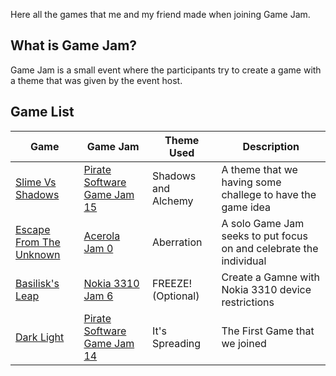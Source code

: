 Here all the games that me and my friend made when joining Game Jam. 

## What is Game Jam? <br>
Game Jam is a small event where the participants try to create a game with a theme that was given by the event host.

## Game List <Br>
|Game|Game Jam|Theme Used|Description|
|---|---|---|---|
|[Slime Vs Shadows](https://kengikita.itch.io/slime-vs-shadow)|[Pirate Software Game Jam 15](https://itch.io/jam/pirate15)|Shadows and Alchemy|A theme that we having some challege to have the game idea|
|[Escape From The Unknown](https://joxyy.itch.io/escape-from-the-unknown)|[Acerola Jam 0](https://itch.io/jam/acerola-jam-0)|Aberration|A solo Game Jam seeks to put focus on and celebrate the individual|
|[Basilisk's Leap](https://kengikita.itch.io/basiliks-leap)|[Nokia 3310 Jam 6](https://itch.io/jam/nokiajam6)|FREEZE! (Optional)|Create a Gamne with Nokia 3310 device restrictions|
|[Dark Light](https://itch.io/jam/pirate14/rate/2489263)|[Pirate Software Game Jam 14](https://itch.io/jam/pirate14)|It's Spreading|The First Game that we joined|

